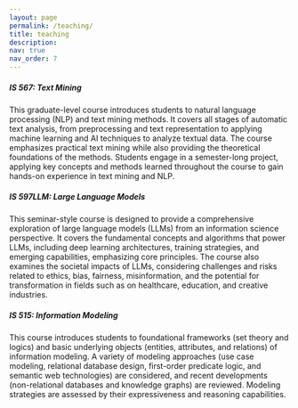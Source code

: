 ```yaml
---
layout: page
permalink: /teaching/
title: teaching
description: 
nav: true
nav_order: 7
---
```


##### IS 567: Text Mining
This graduate-level course introduces students to natural language processing (NLP) and text mining methods. It covers all stages of automatic text analysis, from preprocessing and text representation to applying machine learning and AI techniques to analyze textual data. The course emphasizes practical text mining while also providing the theoretical foundations of the methods. Students engage in a semester-long project, applying key concepts and methods learned throughout the course to gain hands-on experience in text mining and NLP.

##### IS 597LLM: Large Language Models
This seminar-style course is designed to provide a comprehensive exploration of large language models (LLMs) from an information science perspective.  It covers the fundamental concepts and algorithms that power LLMs, including deep learning architectures, training strategies, and emerging capabilities, emphasizing core principles. The course also examines the societal impacts of LLMs, considering challenges and risks related to ethics, bias, fairness, misinformation, and the potential for transformation in fields such as on healthcare, education, and creative industries.

##### IS 515: Information Modeling
This course introduces students to foundational frameworks (set theory and logics) and basic underlying objects (entities, attributes, and relations) of information modeling. A variety of modeling approaches (use case modeling, relational database design, first-order predicate logic, and semantic web technologies) are considered, and recent developments (non-relational databases and knowledge graphs) are reviewed. Modeling strategies are assessed by their expressiveness and reasoning capabilities.

